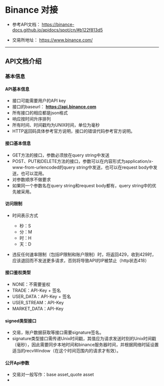 # Binance 对接

* 参考API文档： https://binance-docs.github.io/apidocs/spot/cn/#b122f813d5 

* 交易所地址： https://www.binance.com/ 

***

## API文档介绍

### 基本信息

#### API基本信息

* 接口可能需要用户的API key
* 接口的baseurl： **https://api.binance.com** 
* 所有接口的相应都是json格式
* 响应按时间升序排列
* 所有时间、时间戳均为UNIX时间，单位为毫秒
* HTTP返回码具体参考官方说明，接口的错误代码参考官方说明。

#### 接口基本信息

* GET方法的接口，参数必须放在query string中发送
* POST、PUT和DELETE方法的接口，参数可以在内容形式为application/x-www-from-urlencoded的query string中发送，也可以在request body中发送，也可以混用。
* 对参数顺序不做要求
* 如果同一个参数名在query string和request body都有，query string中的优先被采用。

#### 访问限制

* 时间表示方式

  * 秒：S
  * 分：M
  * 时：H
  * 天：D
* 违反任何速率限制（包括IP限制和账户限制）时，将返回429，收到429时，应该退回而不发送更多请求，否则将导致API的IP被禁止（http状态418）

#### 接口鉴权类型

* NONE：不需要鉴权
* TRADE：API-Key + 签名
* USER_DATA：API-Key + 签名
* USER_STREAM：API-Key 
* MARKET_DATA：API-Key 

#### signed类型接口

* 交易，账户数据获取等接口需要signature签名。
* signature类型接口需传递Unix时间戳，其值应为请求发送时刻的Unix时间戳（毫秒），因此需要同步本地时间和binance服务器时间，并根据网络时延设置适当的recvWindow（在这个时间范围内的请求才有效）。

#### 公开Api参数

* 交易对一般写作：base asset_quote asset
* 


